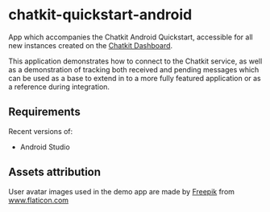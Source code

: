 # chatkit-quickstart-android

App which accompanies the Chatkit Android Quickstart, accessible for all new
instances created on the [Chatkit Dashboard](https://dash.pusher.com/chatkit).

This application demonstrates how to connect to the Chatkit service, as well
as a demonstration of tracking both received and pending messages which can
be used as a base to extend in to a more fully featured application or as a
reference during integration.

## Requirements

Recent versions of:

- Android Studio

## Assets attribution

User avatar images used in the demo app are made by
[Freepik](https://www.freepik.com/home) from www.flaticon.com
